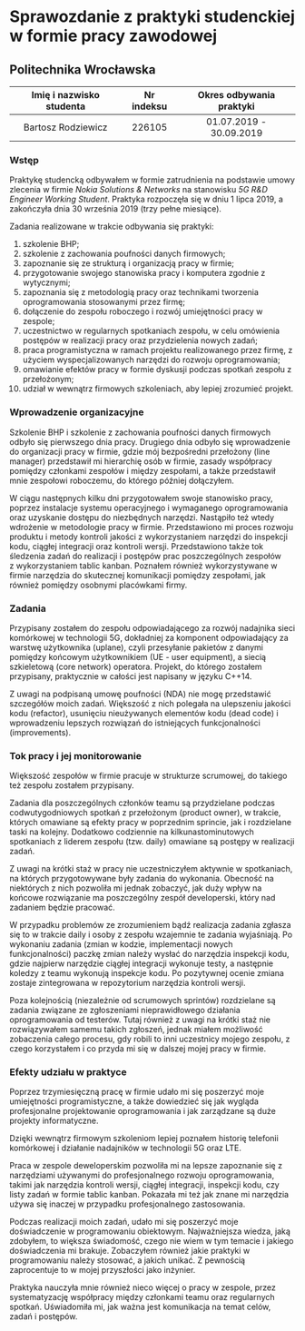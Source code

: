 # Sprawozdanie z praktyki studenckiej w formie pracy zawodowej
## Politechnika Wrocławska

Imię i nazwisko studenta| Nr indeksu	| Okres odbywania praktyki
:----------------------:|:-------------:|:-------------------------:
Bartosz Rodziewicz		| 226105		| 01.07.2019 - 30.09.2019

### Wstęp

Praktykę studencką odbywałem w formie zatrudnienia na podstawie umowy zlecenia w firmie _Nokia Solutions & Networks_ na stanowisku _5G R&D Engineer Working Student_. Praktyka rozpoczęła się w dniu 1 lipca 2019, a zakończyła dnia 30 września 2019 (trzy pełne miesiące).

Zadania realizowane w trakcie odbywania się praktyki:
1. szkolenie BHP;
1. szkolenie z zachowania poufności danych firmowych;
1. zapoznanie się ze strukturą i organizacją pracy w firmie;
1. przygotowanie swojego stanowiska pracy i komputera zgodnie z wytycznymi;
1. zapoznania się z metodologią pracy oraz technikami tworzenia oprogramowania stosowanymi przez firmę;
1. dołączenie do zespołu roboczego i rozwój umiejętności pracy w zespole;
1. uczestnictwo w regularnych spotkaniach zespołu, w celu omówienia postępów w realizacji pracy oraz przydzielenia nowych zadań;
1. praca programistyczna w ramach projektu realizowanego przez firmę, z użyciem wyspecjalizowanych narzędzi do rozwoju oprogramowania;
1. omawianie efektów pracy w formie dyskusji podczas spotkań zespołu z przełożonym;
1. udział w wewnątrz firmowych szkoleniach, aby lepiej zrozumieć projekt.

### Wprowadzenie organizacyjne

Szkolenie BHP i szkolenie z zachowania poufności danych firmowych odbyło się pierwszego dnia pracy. Drugiego dnia odbyło się wprowadzenie do organizacji pracy w firmie, gdzie mój bezpośredni przełożony (line manager) przedstawił mi hierarchię osób w firmie, zasady współpracy pomiędzy członkami zespołów i między zespołami, a także przedstawił mnie zespołowi roboczemu, do którego później dołączyłem.

W ciągu następnych kilku dni przygotowałem swoje stanowisko pracy, poprzez instalacje systemu operacyjnego i wymaganego oprogramowania oraz uzyskanie dostępu do niezbędnych narzędzi. Nastąpiło też wtedy wdrożenie w metodologie pracy w firmie. Przedstawiono mi proces rozwoju produktu i metody kontroli jakości z wykorzystaniem narzędzi do inspekcji kodu, ciągłej integracji oraz kontroli wersji. Przedstawiono także tok śledzenia zadań do realizacji i postępów prac poszczególnych zespołów z wykorzystaniem tablic kanban. Poznałem również wykorzystywane w firmie narzędzia do skutecznej komunikacji pomiędzy zespołami, jak również pomiędzy osobnymi placówkami firmy.

### Zadania

Przypisany zostałem do zespołu odpowiadającego za rozwój nadajnika sieci komórkowej w technologii 5G, dokładniej za komponent odpowiadający za warstwę użytkownika (uplane), czyli przesyłanie pakietów z danymi pomiędzy końcowym użytkownikiem (UE - user equipment), a siecią szkieletową (core network) operatora. Projekt, do którego zostałem przypisany, praktycznie w całości jest napisany w języku C++14.

Z uwagi na podpisaną umowę poufności (NDA) nie mogę przedstawić szczegółów moich zadań. Większość z nich polegała na ulepszeniu jakości kodu (refactor), usunięciu nieużywanych elementów kodu (dead code) i wprowadzeniu lepszych rozwiązań do istniejących funkcjonalności (improvements).

### Tok pracy i jej monitorowanie

Większość zespołów w firmie pracuje w strukturze scrumowej, do takiego też zespołu zostałem przypisany.

<div class="page-break"></div>

Zadania dla poszczególnych członków teamu są przydzielane podczas codwutygodniowych spotkań z przełożonym (product owner), w trakcie, których omawiane są efekty pracy w poprzednim sprincie, jak i rozdzielane taski na kolejny. Dodatkowo codziennie na kilkunastominutowych spotkaniach z liderem zespołu (tzw. daily) omawiane są postępy w realizacji zadań.

Z uwagi na krótki staż w pracy nie uczestniczyłem aktywnie w spotkaniach, na których przygotowywane były zadania do wykonania. Obecność na niektórych z nich pozwoliła mi jednak zobaczyć, jak duży wpływ na końcowe rozwiązanie ma poszczególny zespół developerski, który nad zadaniem będzie pracować.

W przypadku problemów ze zrozumieniem bądź realizacja zadania zgłasza się to w trakcie daily i osoby z zespołu wzajemnie te zadania wyjaśniają. Po wykonaniu zadania (zmian w kodzie, implementacji nowych funkcjonalności) paczkę zmian należy wysłać do narzędzia inspekcji kodu, gdzie najpierw narzędzie ciągłej integracji wykonuje testy, a następnie koledzy z teamu wykonują inspekcje kodu. Po pozytywnej ocenie zmiana zostaje zintegrowana w repozytorium narzędzia kontroli wersji.

Poza kolejnością (niezależnie od scrumowych sprintów) rozdzielane są zadania związane ze zgłoszeniami nieprawidłowego działania oprogramowania od testerów. Tutaj również z uwagi na krótki staż nie rozwiązywałem samemu takich zgłoszeń, jednak miałem możliwość zobaczenia całego procesu, gdy robili to inni uczestnicy mojego zespołu, z czego korzystałem i co przyda mi się w dalszej mojej pracy w firmie.

### Efekty udziału w praktyce

Poprzez trzymiesięczną pracę w firmie udało mi się poszerzyć moje umiejętności programistyczne, a także dowiedzieć się jak wygląda profesjonalne projektowanie oprogramowania i jak zarządzane są duże projekty informatyczne.

Dzięki wewnątrz firmowym szkoleniom lepiej poznałem historię telefonii komórkowej i działanie nadajników w technologii 5G oraz LTE.

Praca w zespole deweloperskim pozwoliła mi na lepsze zapoznanie się z narzędziami używanymi do profesjonalnego rozwoju oprogramowania, takimi jak narzędzia kontroli wersji, ciągłej integracji, inspekcji kodu, czy listy zadań w formie tablic kanban. Pokazała mi też jak znane mi narzędzia używa się inaczej w przypadku profesjonalnego zastosowania.

Podczas realizacji moich zadań, udało mi się poszerzyć moje doświadczenie w programowaniu obiektowym. Najważniejsza wiedza, jaką zdobyłem, to większa świadomość, czego nie wiem w tym temacie i jakiego doświadczenia mi brakuje. Zobaczyłem również jakie praktyki w programowaniu należy stosować, a jakich unikać. Z pewnością zaprocentuje to w mojej przyszłości jako inżynier.

Praktyka nauczyła mnie również nieco więcej o pracy w zespole, przez systematyzację współpracy między członkami teamu oraz regularnych spotkań. Uświadomiła mi, jak ważna jest komunikacja na temat celów, zadań i postępów.
